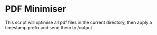 # PDF Minimiser

This script will optimise all pdf files in the current directory, then apply a timestamp prefix and send them to /output
